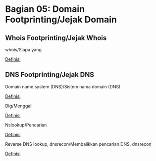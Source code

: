 # Bagian 05: Domain Footprinting/Jejak Domain

## Whois Footprinting/Jejak Whois

whois/Siapa yang

[Definisi](../definitions/definitions_W.md#whois)

## DNS Footprinting/Jejak DNS

Domain name system (DNS)/Sistem nama domain (DNS)

[Definisi](../definitions/definitions_D.md#sistem-nama-domain)

Dig/Menggali

[Definisi](../definitions/definitions_D.md#dig)

Nslookup/Pencarian

[Definisi](../definitions/definitions_N.md#nslookup)

Reverse DNS lookup, dnsrecon/Membalikkan pencarian DNS, dnsrecon

[Definisi](../definitions/definitions_D.md#dnsrecon)
